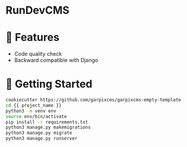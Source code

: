 # RunDevCMS

# 💪 Features

- Code quality check
- Backward compatible with Django

# 🚀 Getting Started

```bash
cookiecutter https://github.com/garpixcms/garpixcms-empty-template
cd {{ project_name }}
python3 -m venv env 
source env/bin/activate
pip install -r requirements.txt
python3 manage.py makemigrations
python3 manage.py migrate
python3 manage.py runserver
```
